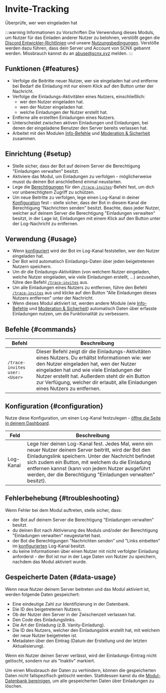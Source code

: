 # Invite-Tracking

Überprüfe, wer wen eingeladen hat

<ModuleOverview moduleName="invite-tracking" />

:::warning Informationen zu Vorschriften
Die Verwendung dieses Moduls, um Nutzer für das Einladen anderer Nutzer zu belohnen, verstößt gegen die [Discord Entwickler-Richtlinien](https://discord.com/developers/docs/policies-and-agreements/developer-policy) und unsere [Nutzungsbedingungen](https://scootk.it/scnx-tos). 
Verstöße werden dazu führen, dass dein Server und Account von SCNX gebannt werden. Missbrauch kannst du an [abuse@scnx.xyz](mailto:abuse@scnx.xyz) melden.
:::

## Funktionen {#features}

* Verfolge die Beitritte neuer Nutzer, wer sie eingeladen hat und entferne bei Bedarf die Einladung mit nur einem Klick auf den Button unter der Nachricht. 
* Verfolge die Einladungs-Aktivitäten eines Nutzers, einschließlich:
  * wer den Nutzer eingeladen hat.
  * wen der Nutzer eingeladen hat.
  * welche Einladungen der Nutzer erstellt hat.
* Entferne alle erstellten Einladungen eines Nutzers.
* Unterscheidet zwischen aktiven Einladungen und Einladungen, bei denen der eingeladene Benutzer den Server bereits verlassen hat.
* Arbeitet mit den Modulen [Info-Befehle](/de/docs/custom-bot/modules/moderation/info-commands) und [Moderation & Sicherheit](/de/docs/custom-bot/modules/moderation) zusammen.

## Einrichtung {#setup}

* Stelle sicher, dass der Bot auf deinem Server die Berechtigung "Einladungen verwalten" besitzt.
* Aktiviere das Modul, um Einladungen zu verfolgen - möglicherweise musst du deinen Bot anschließend einmal neustarten.
* Lege die [Berechtigungen](/de/docs/custom-bot/slash-commands) für den [`/trace-invites`](#commands)-Befehl fest, um dich vor unberechtigtem Zugriff zu schützen.
* Um neue Beitritte zu verfolgen, lege einen Log-Kanal in deiner [Konfiguration](#configuration) fest - stelle sicher, dass der Bot in diesem Kanal die Berechtigung "Nachrichten senden" besitzt.
  Beachte, dass jeder Nutzer, welcher auf deinem Server die Berechtigung "Einladungen verwalten" besitzt, in der Lage ist, Einladungen mit einem Klick auf den Button unter der Log-Nachricht zu entfernen.

## Verwendung {#usage}

* Wenn [konfiguriert](#configuration) wird der Bot im Log-Kanal feststellen, wer den Nutzer eingeladen hat.
* Der Bot wird automatisch Einladungs-Daten über jeden beigetretenen Nutzern speichern.
* Um dir die Einladungs-Aktivitäten (von welchem Nutzer eingeladen, welche Nutzer eingeladen, wie viele Einladungen erstellt, ...) anzusehen, führe den Befehl [`/trace-invites`](#commands) aus.
* Um alle Einladungen eines Nutzers zu entfernen, führe den Befehl [`/trace-invites`](#commands) aus und klicke auf den Button "Alle Einladungen dieses Nutzers entfernen" unter der Nachricht.
* Wenn dieses Modul aktiviert ist, werden andere Module (wie [Info-Befehle](/de/docs/custom-bot/modules/moderation/info-commands) und [Moderation & Sicherheit](/de/docs/custom-bot/modules/moderation)) automatisch Daten über erfasste Einladungen nutzen, um die Funktionalität zu verbessern.

## Befehle {#commands}

<SlashCommandExplanation />

| Befehl                       | Beschreibung                                                                                                                                                                                                                                                                                                                    |
|------------------------------|---------------------------------------------------------------------------------------------------------------------------------------------------------------------------------------------------------------------------------------------------------------------------------------------------------------------------------|
| `/trace-invites user:<User>` | Dieser Befehl zeigt dir die Einladungs-Aktivitäten eines Nutzers. Du erhältst Informationen wie: wer den Nutzer eingeladen hat, wen der Nutzer eingeladen hat und wie viele Einladungen der Nutzer erstellt hat. Außerdem steht dir ein Button zur Verfügung, welcher dir erlaubt, alle Einladungen eines Nutzers zu entfernen. |

## Konfiguration {#configuration}

Nutze diese Konfiguration, um einen Log-Kanal festzulegen - [öffne die Seite in deinem Dashboard](https://scnx.app/de/glink?page=bot/configuration?query=invit&file=invite-tracking|config).

| Feld        | Beschreibung                                                                                                                                                                                                                                                                                                                            |
|-------------|-----------------------------------------------------------------------------------------------------------------------------------------------------------------------------------------------------------------------------------------------------------------------------------------------------------------------------------------|
| Log-Kanal   | Lege hier deinen Log-Kanal fest. Jedes Mal, wenn ein neuer Nutzer deinem Server beitritt, wird der Bot den Einladungslink speichern. Unter der Nachricht befindet sich zudem ein Button, mit welchem du die Einladung entfernen kannst (kann von jedem Nutzer ausgeführt werden, der die Berechtigung "Einladungen verwalten" besitzt). |

## Fehlerbehebung {#troubleshooting}

Wenn Fehler bei dem Modul auftreten, stelle sicher, dass:

* der Bot auf deinem Server die Berechtigung "Einladungen verwalten" besitzt.
* du deinen Bot nach Aktivierung des Moduls und/oder der Berechtigung "Einladungen verwalten" neugestartet hast.
* der Bot die Berechtigungen "Nachrichten senden" und "Links einbetten" im [konfigurierten](#configuration) Log-Kanal besitzt.
* du keine Informationen über einen Nutzer mit nicht verfolgter Einladung anforderst - der Bot ist nur in der Lage Daten von Nutzer zu speichern, nachdem das Modul aktiviert wurde.

## Gespeicherte Daten {#data-usage}

Wenn neue Nutzer deinem Server beitreten und das Modul aktiviert ist, werden folgende Daten gespeichert:

* Eine eindeutige Zahl zur Identifizierung in der Datenbank.
* Die ID des beigetretenen Nutzers.
* Ob der Nutzer den Server in der Zwischenzeit verlassen hat.
* Den Code des Einladungslinks.
* Die Art der Einladung (z.B. Vanity-Einladung).
* Die ID des Nutzers, welcher den Einladungslink erstellt hat, mit welchem der neue Nutzer beigetreten ist.
* Metadaten über den Eintrag (Datum der Erstellung und der letzten Aktualisierung).

Wenn ein Nutzer deinen Server verlässt, wird der Einladungs-Eintrag nicht gelöscht, sondern nur als "Inaktiv" markiert.

Um einen Missbrauch der Daten zu verhindern, können die gespeicherten Daten nicht fallspezifisch gelöscht werden.
Stattdessen kanst du die [Modul-Datenbank bereinigen](/de/docs/custom-bot/additional-features#reset-module-database), um alle gespeicherten Daten über Einladungen zu löschen.
